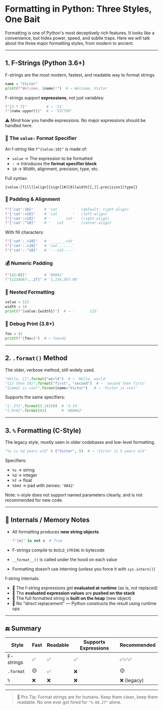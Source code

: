 # Formatting in Python: Three Styles, One Bait

Formatting is one of Python's most deceptively rich features. It looks like a convenience, but hides power, speed, and subtle traps. Here we will talk about the three major formatting styles, from modern to ancient.

---

## 1. F-Strings (Python 3.6+)

F-strings are the most modern, fastest, and readable way to format strings.

```python
name = "Victor"
print(f"Welcome, {name}!")  # → Welcome, Victor
````

F-strings support **expressions**, not just variables:

```python
f"{3 * 7}"         # → '21'
f"{name.upper()}"  # → 'VICTOR'
```

⚠️ Mind how you handle expressions. No major expressions should be handled here.

### 📌 The `value:` Format Specifier

An f-string like `f"{value:10}"` is made of:

* `value` → The expression to be formatted
* `:` → Introduces the **format specifier block**
* `10` → Width, alignment, precision, type, etc.

Full syntax:

```
{value:[fill][align][sign][#][0][width][,][.precision][type]}
```

### 📐 Padding & Alignment

```python
f"{'cat':10}"     # 'cat       '   (default: right-align)
f"{'cat':<10}"    # 'cat       '   (left-align)
f"{'cat':>10}"    # '       cat'   (right-align)
f"{'cat':^10}"    # '   cat    '   (center-align)
```

With fill characters:

```python
f"{'cat':_>10}"   # '_______cat'
f"{'cat':.<10}"   # 'cat.......'
f"{'cat':-^10}"   # '---cat----'
```

### 💰 Numeric Padding

```python
f"{42:05}"        # '00042'
f"{1234567:,.2f}" # '1,234,567.00'
```

### 🧠 Nested Formatting

```python
value = 123
width = 10
print(f"{value:{width}}")  # → '       123'
```

### 🧪 Debug Print (3.8+)

```python
foo = 42
print(f"{foo=}")  # → foo=42
```

---

## 2. `.format()` Method

The older, verbose method, still widely used.

```python
"Hello, {}".format("world")  # → 'Hello, world'
"{1} then {0}".format("first", "second")  # → 'second then first'
"{name} is cool".format(name="Victor")   # → 'Victor is cool'
```

Supports the same specifiers:

```python
"{:.2f}".format(3.14159)  # '3.14'
"{:0>6}".format(42)       # '000042'
```

---

## 3. `%` Formatting (C-Style)

The legacy style, mostly seen in older codebases and low-level formatting.

```python
"%s is %d years old" % ("Victor", 5)  # → 'Victor is 5 years old'
```

Specifiers:

* `%s` → string
* `%d` → integer
* `%f` → float
* `%04d` → pad with zeroes: `'0042'`

Note: `%`-style does not support named parameters cleanly, and is not recommended for new code.

---

## 🧠 Internals / Memory Notes

* All formatting produces **new string objects**

  ```python
  f"{x}" is not x  # True
  ```
* F-strings compile to `BUILD_STRING` in bytecode
* `__format__()` is called under the hood on each value
* Formatting doesn’t use interning (unless you force it with `sys.intern()`)

f-string internals:

* 🔹 The f-string expressions get **evaluated at runtime** (as is, not replaced)
* 🔹 The **evaluated expression values** are **pushed on the stack**
* 🔹 The full formatted string is **built on the heap** (new object)
* 🔹 No "direct replacement" — Python constructs the result using runtime ops

---

## 🔚 Summary

| Style     | Fast | Readable | Supports Expressions | Recommended |
| --------- | ---- | -------- | -------------------- | ----------- |
| F-strings | ✅    | ✅        | ✅                    | ✅✅✅         |
| `.format` | 🟡   | ✅        | ❌                    | 🟡          |
| `%`       | ❌    | ❌        | ❌                    | ❌ (legacy)  |

---

> 💬 Pro Tip: Format strings are for humans. Keep them clean, keep them readable. No one ever got hired for `"%-08.2f"` alone.


